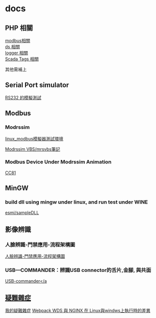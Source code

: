 # docs
## PHP 相關

<a href="https://github.com/esmi/modbus">modbus相關</a><br>
<a href="https://github.com/esmi/ds">ds 相關</a><br>
<a href="https://github.com/esmi/logger">logger 相關</a><br>
<a href="https://github.com/esmi/ScadaTags">Scada Tags 相關</a><br>

其他需補上

## Serial Port simulator

<a href="https://github.com/esmi/docs/blob/master/RS232%20%E7%9A%84%E6%A8%A1%E6%93%AC%E6%B8%AC%E8%A9%A6.md">RS232 的模擬測試</a>
## Modbus
### Modrssim
<a href="https://github.com/esmi/docs/blob/master/linux_modbus%E6%A8%A1%E6%93%AC%E5%99%A8%E6%B8%AC%E8%A9%A6%E7%92%B0%E5%A2%83.md">linux_modbus模擬器測試環境</a>


<a href="https://github.com/esmi/docs/blob/master/mrsvbs%E7%AD%86%E8%A8%98.md">Modrssim VBS/mrsvbs筆記</a>

### Modbus Device Under Modrssim Animation
<a href="https://github.com/esmi/docs/blob/master/CC81.md">CC81</a>


## MinGW
### build dll using mingw under linux, and run test under WINE
<a href="https://github.com/esmi/sampleDLL">esmi/sampleDLL</a>

## 影像辨識
### 人臉辨識-門禁應用-流程架構圖
<a href="https://github.com/esmi/docs/blob/master/%E4%BA%BA%E8%87%89%E8%BE%A8%E8%AD%98-%E9%96%80%E7%A6%81%E6%87%89%E7%94%A8-%E6%B5%81%E7%A8%8B%E6%9E%B6%E6%A7%8B%E5%9C%96.md">人臉辨識-門禁應用-流程架構圖</a>

### USB—COMMANDER：辨識USB connector的舌片,金腳, 與共面
<a href="https://github.com/esmi/docs/blob/master/USB_Commander.md">USB-commander</a

## 疑難雜症
<a href="我的疑難雜症.md">我的疑難雜症</a>
<a href="webpack_nginx_problems.md">Webpack WDS 與 NGINX 在 Linux與windws上執行時的差異</a>
